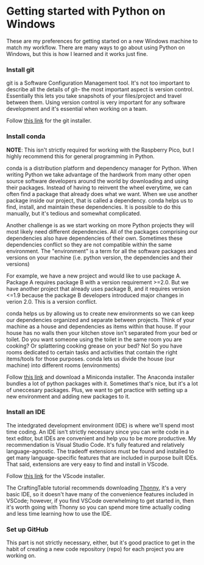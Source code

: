 # Getting started with Python on Windows
These are my preferences for getting started on a new Windows machine to match my workflow. There are many
 ways to go about using Python on Windows, but this is how I learned and it works just fine.

### Install git
git is a Software Configuration Management tool. It's not too important to describe all the details of git–
the most important aspect is version control. Essentially this lets you take snapshots of your files/project
and travel between them. Using version control is very important for any software development and it's essential
when working on a team. 

Follow [this link](https://git-scm.com/downloads/win) for the git installer. 

### Install conda
**NOTE**:  This isn't strictly required for working with the Raspberry Pico, but I highly recommend this for general
programming in Python.

conda is a distribution platform and dependency manager for Python. When writing Python we take advantage of the
hardwork from many other open source software developers around the world by downloading and using their packages.
Instead of having to reinvent the wheel everytime, we can often find a package that already does what we want. When
we use another package inside our project, that is called a dependency. conda helps us to find, install, and maintain
these dependencies. It is possible to do this manually, but it's tedious and somewhat complicated. 

Another challenge is as we start working on more Python projects they will most likely need different dependencies.
All of the packages comprising our dependencies also have dependencies of their own. Sometimes these dependencies
conflict so they are not compatible within the same environment. The "environment" is a term for all the
software packages and versions on your machine (i.e. python version, the dependencies and their versions)

For example, we have a new project and would like to use package A. Package A requires package B with a version
requirement >=2.0. But we have another project that already uses package B, and it requires version <=1.9
because the package B developers introduced major changes in verion 2.0. This is a version conflict.

conda helps us by allowing us to create new environments so we can keep our dependencies organized and
separate between projects. Think of your machine as a house and dependencies as items within that house.
If your house has no walls then your kitchen stove isn't separated from your bed or toilet. Do you want
someone using the toilet in the same room you are cooking? Or splattering cooking grease on your bed? No!
So you have rooms dedicated to certain tasks and activities that contain the right items/tools for those
purposes. conda lets us divide the house (our machine) into different rooms (environments)

Follow [this link](https://www.anaconda.com/download/success) and download a Miniconda installer. The Anaconda
installer bundles a lot of python packages with it. Sometimes that's nice, but it's a lot of uneccesary packages.
Plus, we want to get practice with setting up a new environment and adding new packages to it.

### Install an IDE
The intedgrated development environment (IDE) is where we'll spend most time coding. An IDE isn't strictly
necessary since you can write code in a text editor, but IDEs are convenient and help you to be more
productive. My recommendation is Visual Studio Code. It's fully featured and relatively language-agnostic.
The tradeoff extensions must be found and installed to get many language-specific features that are
included in purpose built IDEs. That said, extensions are very easy to find and install in VScode.

Follow [this link](https://code.visualstudio.com/download) for the VScode installer.

The CraftingTable tutorial recommends downloading [Thonny](https://thonny.org/), it's a very basic IDE, so it doesn't
have many of the convenience features included in VSCode; however, if you find VSCode overwhelming to get started in,
then it's worth going with Thonny so you can spend more time actually coding and less time learning how to use the IDE.


### Set up GitHub
This part is not strictly necessary, either, but it's good practice to get in the habit of creating a new code
repository (repo) for each project you are working on. 